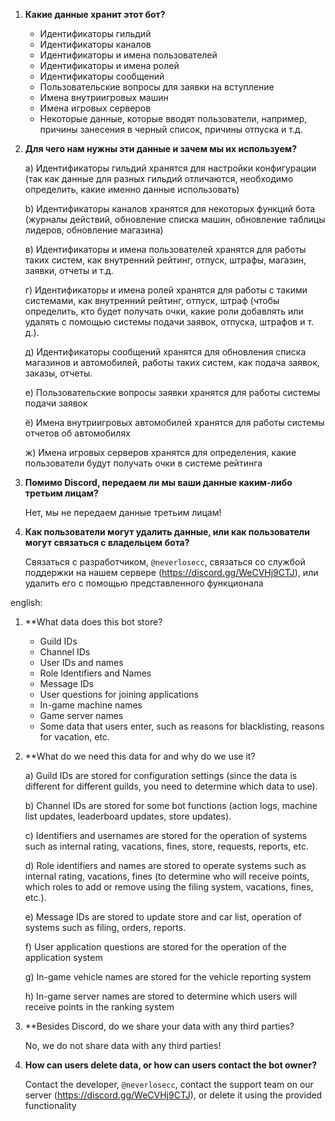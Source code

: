 1) **Какие данные хранит этот бот?**

    - Идентификаторы гильдий
    - Идентификаторы каналов 
    - Идентификаторы и имена пользователей 
    - Идентификаторы и имена ролей
    - Идентификаторы сообщений
    - Пользовательские вопросы для заявки на вступление 
    - Имена внутриигровых машин 
    - Имена игровых серверов
    - Некоторые данные, которые вводят пользователи, например, причины занесения в черный список, причины отпуска и т.д.

2) **Для чего нам нужны эти данные и зачем мы их используем?**

    a) Идентификаторы гильдий хранятся для настройки конфигурации (так как данные для разных гильдий отличаются, необходимо определить, какие именно данные использовать)

    b) Идентификаторы каналов хранятся для некоторых функций бота (журналы действий, обновление списка машин, обновление таблицы лидеров, обновление магазина)
    
    в) Идентификаторы и имена пользователей хранятся для работы таких систем, как внутренний рейтинг, отпуск, штрафы, магазин, заявки, отчеты и т.д. 
    
    г) Идентификаторы и имена ролей хранятся для работы с такими системами, как внутренний рейтинг, отпуск, штраф (чтобы определить, кто будет получать очки, какие роли добавлять или удалять с помощью системы подачи заявок, отпуска, штрафов и т. д.).
    
    д) Идентификаторы сообщений хранятся для обновления списка магазинов и автомобилей, работы таких систем, как подача заявок, заказы, отчеты.

    е) Пользовательские вопросы заявки хранятся для работы системы подачи заявок

    ё) Имена внутриигровых автомобилей хранятся для работы системы отчетов об автомобилях

    ж) Имена игровых серверов хранятся для определения, какие пользователи будут получать очки в системе рейтинга

3) **Помимо Discord, передаем ли мы ваши данные каким-либо третьим лицам?**

    Нет, мы не передаем данные третьим лицам!

5) **Как пользователи могут удалить данные, или как пользователи могут связаться с владельцем бота?**

     Связаться с разработчиком, `@neverlosecc`, связаться со службой поддержки на нашем сервере (https://discord.gg/WeCVHj9CTJ), или удалить его с помощью представленного функционала

english:

1) **What data does this bot store?

    - Guild IDs
    - Channel IDs 
    - User IDs and names 
    - Role Identifiers and Names
    - Message IDs
    - User questions for joining applications 
    - In-game machine names 
    - Game server names
    - Some data that users enter, such as reasons for blacklisting, reasons for vacation, etc.

2) **What do we need this data for and why do we use it?

    a) Guild IDs are stored for configuration settings (since the data is different for different guilds, you need to determine which data to use).

    b) Channel IDs are stored for some bot functions (action logs, machine list updates, leaderboard updates, store updates).
    
    c) Identifiers and usernames are stored for the operation of systems such as internal rating, vacations, fines, store, requests, reports, etc. 
    
    d) Role identifiers and names are stored to operate systems such as internal rating, vacations, fines (to determine who will receive points, which roles to add or remove using the filing system, vacations, fines, etc.).
    
    e) Message IDs are stored to update store and car list, operation of systems such as filing, orders, reports.
   
    f) User application questions are stored for the operation of the application system

    g) In-game vehicle names are stored for the vehicle reporting system

    h) In-game server names are stored to determine which users will receive points in the ranking system

3) **Besides Discord, do we share your data with any third parties?

    No, we do not share data with any third parties!

5) **How can users delete data, or how can users contact the bot owner?**

     Contact the developer, `@neverlosecc`, contact the support team on our server (https://discord.gg/WeCVHj9CTJ), or delete it using the provided functionality

